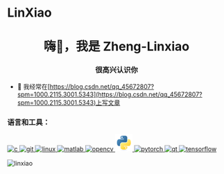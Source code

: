 # LinXiao
<h1 align="center">嗨👋，我是 Zheng-Linxiao</h1>
<h3 align="center">很高兴认识你</h3>


- 📝 我经常在[https://blog.csdn.net/qq_45672807?spm=1000.2115.3001.5343](https://blog.csdn.net/qq_45672807?spm=1000.2115.3001.5343)上写文章

<p align="left">
</p>

<h3 align="left">语言和工具：</h3>
<p align="left"> <a href="https://www.cprogramming.com/" target="_blank" rel="noreferrer"> <img src="https://raw.githubusercontent.com/ devicons/devicon/master/icons/c/c-original.svg" alt="c" width="40" height="40"/> </a> <a href="https://git-scm. com/" target="_blank" rel="noreferrer"> <img src="https://www.vectorlogo.zone/logos/git-scm/git-scm-icon.svg" alt="git" width= "40" height="40"/> </a> <a href="https://www.linux.org/" target="_blank" rel="noreferrer"> <img src="https:// raw.github用户内容。com/devicons/devicon/master/icons/linux/linux-original.svg" alt="linux" width="40" height="40"/> </a> <a href="https://www. mathworks.com/" target="_blank" rel="noreferrer"> <img src="https://upload.wikimedia.org/wikipedia/commons/2/21/Matlab_Logo.png" alt="matlab" width= "40" height="40"/> </a> <a href="https://opencv.org/" target="_blank" rel="noreferrer"> <img src="https://www. vectorlogo.zone/logos/opencv/opencv-icon.svg" alt="opencv" width="40" height="40"/> </a> <a href="https://www.python.org"目标="_空白"rel="noreferrer"> <img src="https://raw.githubusercontent.com/devicons/devicon/master/icons/python/python-original.svg" alt="python" width="40" height=" 40"/> </a> <a href="https://pytorch.org/" target="_blank" rel="noreferrer"> <img src="https://www.vectorlogo.zone/logos/ pytorch/pytorch-icon.svg" alt="pytorch" width="40" height="40"/> </a> <a href="https://www.qt.io/" target="_blank" rel="noreferrer"> <img src="https://upload.wikimedia.org/wikipedia/commons/0/0b/Qt_logo_2016.svg" alt="qt" width="40" height="40"/> </a><a href="https://www.tensorflow.org" target="_blank" rel="noreferrer"> <img src="https://www.vectorlogo.zone/logos/tensorflow/tensorflow-icon.svg " alt="tensorflow" width="40" height="40"/> </a> </p>

<p> <img align="center" src="https://github-readme-stats.vercel.app/api?username=linxiao&show_icons=true&locale=en" alt="linxiao" /> </p>

